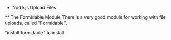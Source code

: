 * Node.js Upload Files

** The Formidable Module
There is a very good module for working with file uploads, called "Formidable".

"install formidable" to install


